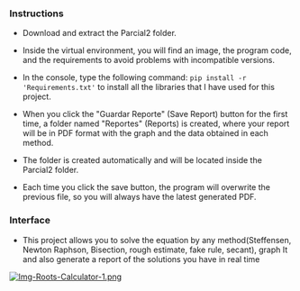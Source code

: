 ### Instructions

- Download and extract the Parcial2 folder. 

- Inside the virtual environment, you will find an image, the program code, and the requirements to avoid problems with incompatible versions.

- In the console, type the following command: `pip install -r 'Requirements.txt'` to install all the libraries that I have used for this project.

- When you click the "Guardar Reporte" (Save Report) button for the first time, a folder named "Reportes" (Reports) is created, where your report will be in PDF format with the graph and the data obtained in each method.

- The folder is created automatically and will be located inside the Parcial2 folder.

- Each time you click the save button, the program will overwrite the previous file, so you will always have the latest generated PDF.

### Interface

- This project allows you to solve the equation by any method(Steffensen, Newton Raphson, Bisection, rough estimate, fake rule, secant), graph It and also generate a report of the solutions you have in real time

[![Img-Roots-Calculator-1.png](https://i.postimg.cc/bY4PDPQj/Img-Roots-Calculator-1.png)](https://postimg.cc/Z0P2217f)
